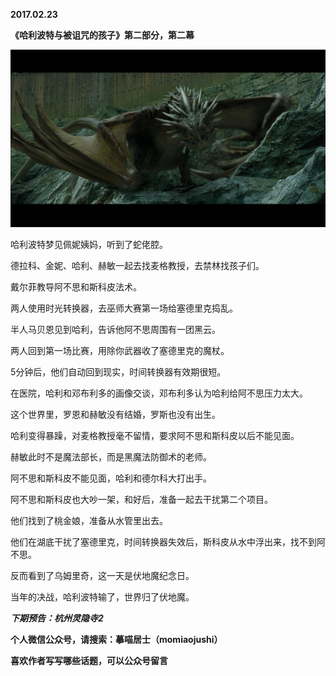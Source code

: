
          
            
**2017.02.23**

**《哈利波特与被诅咒的孩子》第二部分，第二幕**



![](img/51001-25cfb1de7d0e2fc1.jpg)




哈利波特梦见佩妮姨妈，听到了蛇佬腔。

德拉科、金妮、哈利、赫敏一起去找麦格教授，去禁林找孩子们。

戴尔菲教导阿不思和斯科皮法术。

两人使用时光转换器，去巫师大赛第一场给塞德里克捣乱。

半人马贝恩见到哈利，告诉他阿不思周围有一团黑云。

两人回到第一场比赛，用除你武器收了塞德里克的魔杖。

5分钟后，他们自动回到现实，时间转换器有效期很短。

在医院，哈利和邓布利多的画像交谈，邓布利多认为哈利给阿不思压力太大。

这个世界里，罗恩和赫敏没有结婚，罗斯也没有出生。

哈利变得暴躁，对麦格教授毫不留情，要求阿不思和斯科皮以后不能见面。

赫敏此时不是魔法部长，而是黑魔法防御术的老师。

阿不思和斯科皮不能见面，哈利和德尔科大打出手。

阿不思和斯科皮也大吵一架，和好后，准备一起去干扰第二个项目。

他们找到了桃金娘，准备从水管里出去。

他们在湖底干扰了塞德里克，时间转换器失效后，斯科皮从水中浮出来，找不到阿不思。

反而看到了乌姆里奇，这一天是伏地魔纪念日。

当年的决战，哈利波特输了，世界归了伏地魔。


***下期预告：杭州灵隐寺2***


**个人微信公众号，请搜索：摹喵居士（momiaojushi）**

**喜欢作者写写哪些话题，可以公众号留言**

          
        